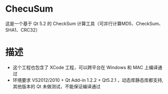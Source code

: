 # ChecuSum
这是一个基于 Qt 5.2 的 CheckSum 计算工具（可并行计算MD5、CheckSum、SHA1、CRC32）

# 描述
  - 这个工程也包含了 XCode 工程，可以跨平台在 Windows 和 MAC 上编译通过
  - 环境要求  VS2012/2010 + Qt Add-in 1.2.2 + Qt5.2.1 ，动态库静态库都支持, 其他版本的 Qt 未做测试，不能保证编译通过
